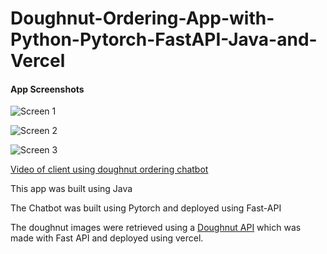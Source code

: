 # Doughnut-Ordering-App-with-Python-Pytorch-FastAPI-Java-and-Vercel

#### App Screenshots

![Screen 1](https://drive.google.com/uc?export=view&id=1ed4iDnxrgBsUW56tLVM2PxCES6LNhiTP)

![Screen 2](https://drive.google.com/uc?export=view&id=11bfSYWTvdhGMMigFf1ju2DGEdyV6P2IA)

![Screen 3](https://drive.google.com/uc?export=view&id=1w64WqS18-AQvje15xSm9HLewxTg5lIRN)

[Video of client using doughnut ordering chatbot ](https://www.youtube.com/watch?v=RpWeNzfSUHw)


This app was built using Java

The Chatbot was built using Pytorch and deployed using Fast-API

The doughnut images were retrieved using a [Doughnut API](https://github.com/bumie-e/DoughnutAPI-with-mongo-db) which was made with Fast API and deployed using vercel.
